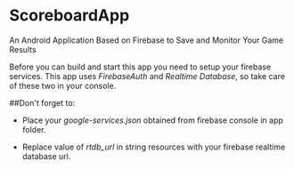 # ScoreboardApp
An Android Application Based on Firebase to Save and Monitor Your Game Results

Before you can build and start this app you need to setup your firebase services.
This app uses *FirebaseAuth* and *Realtime Database*, so take care of these two in your console.

##Don't forget to: 
- Place your *google-services.json* obtained from firebase console in app folder.

- Replace value of *rtdb_url* in string resources with your firebase realtime database url.
